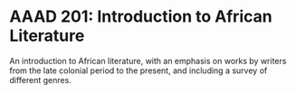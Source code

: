 # AAAD 201: Introduction to African Literature

An introduction to African literature, with an emphasis on works by writers from the late colonial period to the present, and including a survey of different genres.
